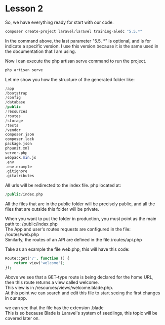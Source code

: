 # Lesson 2

So, we have everything ready for start with our code.


```php
composer create-project laravel/laravel training-aledc "5.5.*"
```

In the command above, the last parameter "5.5. *" is optional, and is for indicate a specific version. I use this version because it is the same used in the documentation that I am using.

Now i can execute the php artisan serve command to run the project.

```php
php artisan serve
```


Let me show you how the structure of the generated folder like:


```php
/app
/bootstrap
/config
/database
/public
/resources
/routes
/storage
/tests
/vendor
composer.json
composer.lock
package.json
phpunit.xml
server.php
webpack.min.js
.env
.env.example
.gitignore
.gitatributes
```



All urls will be redirected to the index file. php located at:
```php
/public/index.php
```

All the files that are in the public folder will be precisely public, and all the files that are outside this folder will be private.

When you want to put the folder in production, you must point as the main path to:  /public/index.php    
The App and user's routes requests are configured in the file:  /routes/web.php     
Similarly, the routes of an API are defined in the file /routes/api.php      


Take as an example the file web.php, this will have this code:      


```php
Route::get('/', function () {
    return view('welcome');
});
```

Above we see that a GET-type route is being declared for the home URL, then this route returns a view called welcome.   
This view is in /resources/views/welcome.blade.php.    
At this point we can search and edit this file to start seeing the first changes in our app.   

we can see that the file has the extension .blade       
This is so because Blade is Laravel's system of seedlings, this topic will be covered later on.




